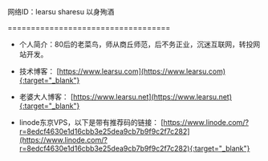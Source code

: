 
网络ID：learsu sharesu 以身殉酒

===================================


* 个人简介：80后的老菜鸟，师从商丘师范，后不务正业，沉迷互联网，转投网站开发。

* 技术博客： [https://www.learsu.com](https://www.learsu.com){:target="_blank"}

* 老婆大人博客： [https://www.learsu.net](https://www.learsu.net){:target="_blank"}

* linode东京VPS，以下是带有推荐码的链接： [https://www.linode.com/?r=8edcf4630e1d16cbb3e25dea9cb7b9f9c2f7c282](https://www.linode.com/?r=8edcf4630e1d16cbb3e25dea9cb7b9f9c2f7c282){:target="_blank"}
